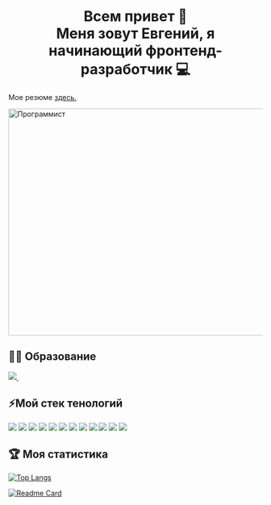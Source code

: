 <h1 align="center">Всем привет 👋<br/>
Меня зовут Евгений, я начинающий фронтенд-разработчик 💻</h1>
<p>Мое резюме <a href="https://docs.yandex.ru/docs/view?url=ya-disk%3A%2F%2F%2Fdisk%2FВетров%20Евгений%20(2).pdf&name=Ветров%20Евгений%20(2).pdf&uid=101638287" target="_blank">здесь.</a></p>
<image src="https://camo.githubusercontent.com/c1dcb74cc1c1835b1d716f5051499a2814c683c806b15f04b0eba492863703e9/68747470733a2f2f63646e2e6472696262626c652e636f6d2f75736572732f3733303730332f73637265656e73686f74732f363538313234332f6176656e746f2e676966" width="850" height="450" alt="Программист">

  <h2>👨‍🎓 Образование</h2>
  <div>
    <a href="https://docs.yandex.ru/docs/view?url=ya-disk%3A%2F%2F%2Fdisk%2FДиплом%2FВетров%20Евгений%20Владимирович_20232ЦПВР00145.pdf&name=Ветров%20Евгений%20Владимирович_20232ЦПВР00145.pdf&uid=101638287&nosw=1">
      <img src="https://disk.yandex.ru/client/disk/Диплом?idApp=client&dialog=slider&idDialog=%2Fdisk%2FДиплом%2F163344396-94ef1e89-5861-490d-a95d-a1d675dc5918.jpg">
    </a>
    <a href="https://docs.yandex.ru/docs/view?url=ya-disk%3A%2F%2F%2Fdisk%2FДиплом%2FVetrov%20Evgenij_20232ЦПВР00145.pdf&name=Vetrov%20Evgenij_20232ЦПВР00145.pdf&uid=101638287&nosw=1">
      <img src="">
    </a>
  </div>
<h2>⚡️Мой стек тенологий</h2>  
  
  <img src="https://img.shields.io/badge/HTML-red?style=for-the-badge&logo=html5&logoColor=white"/> <img src="https://img.shields.io/badge/CSS-blue?style=for-the-badge&logo=css3&logoColor=white"/> <img src="https://img.shields.io/badge/SASS-green?style=for-the-badge&logo=Sass&logoColor=white"/> <img src="https://img.shields.io/badge/JAVASCRIPT-grey?style=for-the-badge&logo=javascript&logoColor=white"/> <img src="https://img.shields.io/badge/GIT-orange?style=for-the-badge&logo=git&logoColor=white"/> <img src="https://img.shields.io/badge/GITHUB-black?style=for-the-badge&logo=git&logoColor=white"/> <img src="https://img.shields.io/badge/GULP-FF1493?style=for-the-badge&logo=gulp&logoColor=FFF"/> <img src="https://img.shields.io/badge/WORDPRESS-0000CD?style=for-the-badge&logo=wordpress&logoColor=FFF"/> <img src="https://img.shields.io/badge/REACT-2F4F4F?style=for-the-badge&logo=react&logoColor=61DAFB"/> <img src="https://img.shields.io/badge/FIGMA-FFDEAD?style=for-the-badge&logo=figma&logoColor=F24E1E"/> <img src="https://img.shields.io/badge/WEBPACK-FFF8DC?style=for-the-badge&logo=webpack&logoColor=#8DD6F9"/> <img src="https://img.shields.io/badge/MongoDb-00FF00?style=for-the-badge&logo=mongodb&logoColor=47A248"/>

  <h2>🏆 Моя статистика</h2>  

  [![Top Langs](https://github-readme-stats.vercel.app/api/top-langs/?username=anuraghazra&layout=compact)](https://github.com/anuraghazra/github-readme-stats)

[![Readme Card](https://github-readme-stats.vercel.app/api/pin/?username=EvgenyVetrov33&repo=mesto)](https://github.com/EvgenyVetrov33/mesto.git) 
